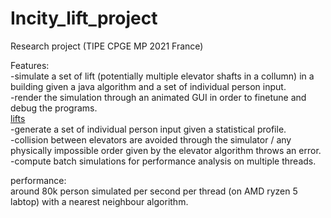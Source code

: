 # Incity_lift_project
Research project (TIPE CPGE MP 2021 France)

Features:  
-simulate a set of lift (potentially multiple elevator shafts in a collumn) in a building given a java algorithm and a set of individual person input.  
-render the simulation through an animated GUI in order to finetune and debug the programs.  
[lifts](https://user-images.githubusercontent.com/61628044/139741086-b543c7b8-6058-42b5-9ec3-85738ca4370e.png)  
-generate a set of individual person input given a statistical profile.  
-collision between elevators are avoided through the simulator / any physically impossible order given by the elevator algorithm throws an error.  
-compute batch simulations for performance analysis on multiple threads.  
  
performance:  
around 80k person simulated per second per thread (on AMD ryzen 5 labtop) with a nearest neighbour algorithm. 

